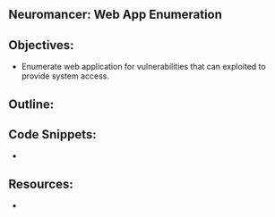 Neuromancer: Web App Enumeration
----------------------------------------------------------------

Objectives:
----------------------------------------------------------------
+ Enumerate web application for vulnerabilities that can exploited to provide system access.

Outline:
----------------------------------------------------------------


Code Snippets:
----------------------------------------------------------------
+ 

Resources:
----------------------------------------------------------------
+ 

